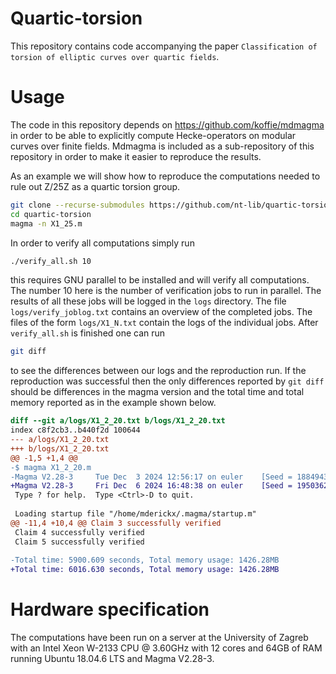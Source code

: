 # Quartic-torsion

This repository contains code accompanying the paper `Classification of torsion of elliptic curves over quartic fields`.

# Usage

The code in this repository depends on https://github.com/koffie/mdmagma in order to be able to explicitly compute Hecke-operators on modular curves over finite fields.  Mdmagma is included as a sub-repository of this repository in order to make it easier to reproduce the results.

As an example we will show how to reproduce the computations needed to rule out Z/25Z as a quartic torsion group.

```bash
git clone --recurse-submodules https://github.com/nt-lib/quartic-torsion
cd quartic-torsion
magma -n X1_25.m
```

In order to verify all computations simply run

```bash
./verify_all.sh 10
```

this requires GNU parallel to be installed and will verify all computations. The number 
10 here is the number of verification jobs to run in parallel. The results of all these 
jobs will be logged in the `logs` directory. The file `logs/verify_joblog.txt` contains 
an overview of the completed jobs. The files of the form `logs/X1_N.txt` contain the
logs of the individual jobs. After `verify_all.sh` is finished one can run
```bash
git diff
```
to see the differences between our logs and the reproduction run.
If the reproduction was successful then the only differences reported by `git diff` 
should be differences in the magma version and the total time and total memory reported 
as in the example shown below.

```diff
diff --git a/logs/X1_2_20.txt b/logs/X1_2_20.txt
index c8f2cb3..b440f2d 100644
--- a/logs/X1_2_20.txt
+++ b/logs/X1_2_20.txt
@@ -1,5 +1,4 @@
-$ magma X1_2_20.m
-Magma V2.28-3     Tue Dec  3 2024 12:56:17 on euler    [Seed = 1884943082]
+Magma V2.28-3     Fri Dec  6 2024 16:48:38 on euler    [Seed = 1950362664]
 Type ? for help.  Type <Ctrl>-D to quit.
 
 Loading startup file "/home/mderickx/.magma/startup.m"
@@ -11,4 +10,4 @@ Claim 3 successfully verified
 Claim 4 successfully verified
 Claim 5 successfully verified
 
-Total time: 5900.609 seconds, Total memory usage: 1426.28MB
+Total time: 6016.630 seconds, Total memory usage: 1426.28MB
```

# Hardware specification

The computations have been run on a server at the University of Zagreb with an Intel Xeon W-2133 CPU @ 3.60GHz with 12 cores and 64GB of RAM running Ubuntu 18.04.6 LTS and Magma V2.28-3.
